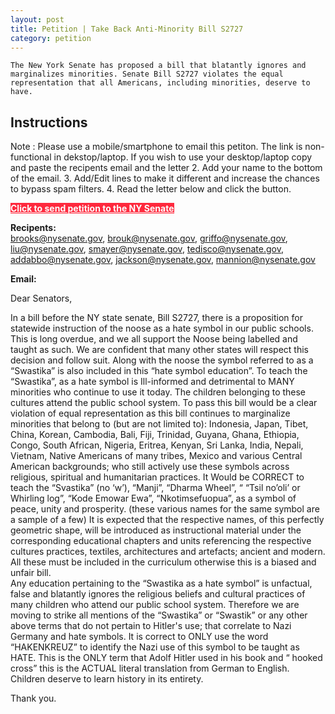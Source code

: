 ```yaml
---
layout: post
title: Petition | Take Back Anti-Minority Bill S2727
category: petition
---
```


 <style>
     #axbuttonstwo{
  background-color: 	#ff1329;
  color:white;

  border: none;
  cursor: pointer;
  width: 100%;
  opacity: 0.9;
      font-weight: bold;
}
     #axbuttonstwo:hover{
        opacity: 1;
     }
    </style>
    The New York Senate has proposed a bill that blatantly ignores and marginalizes minorities. Senate Bill S2727 violates the equal representation that all Americans, including minorities, deserve to have.

## Instructions
Note : Please use a mobile/smartphone to email this petiton. The link is non-functional in dekstop/laptop.
  If you wish to use your desktop/laptop copy and paste the recipents email and the letter
2. Add your name to the bottom of the email.
3. Add/Edit lines to make it different and increase the chances to bypass spam filters.
4. Read the letter below and click the button.
<form>
<a id="axbuttonstwo" target="_top" href="mailto:brooks@nysenate.gov,brouk@nysenate.gov,griffo@nysenate.gov,liu@nysenate.gov,smayer@nysenate.gov,tedisco@nysenate.gov,addabbo@nysenate.gov,jackson@nysenate.gov,mannion@nysenate.gov?subject=Take%20Back%20Senate%20Bill%20S2727&body=Dear%20Senators%2C%20%0D%0A%0D%0AIn%20a%20bill%20before%20the%20NY%20state%20senate%2C%20Bill%20S2727%2C%20there%20is%20a%20proposition%20for%20statewide%20instruction%20of%20the%20noose%20as%20a%20hate%20symbol%20in%20our%20public%20schools.%20This%20is%20long%20overdue%2C%20and%20we%20all%20support%20the%20Noose%20being%20labelled%20and%20taught%20as%20such.%20We%20are%20confident%20that%20many%20other%20states%20will%20respect%20this%20decision%20and%20follow%20suit.%20Along%20with%20the%20noose%20the%20symbol%20referred%20to%20as%20a%20%E2%80%9CSwastika%E2%80%9D%20is%20also%20included%20in%20this%20%E2%80%9Chate%20symbol%20education%E2%80%9D.%0D%0ATo%20teach%20the%20%E2%80%9CSwastika%E2%80%9D%2C%20as%20a%20hate%20symbol%20is%20Ill-informed%20and%20detrimental%20to%20MANY%20minorities%20who%20continue%20to%20use%20it%20today.%20The%20children%20belonging%20to%20these%20cultures%20attend%20the%20public%20school%20system.%20%0D%0ATo%20pass%20this%20bill%20would%20be%20a%20clear%20violation%20of%20equal%20representation%20as%20this%20bill%20continues%20to%20marginalize%20minorities%20that%20belong%20to%20(but%20are%20not%20limited%20to)%3A%20%0D%0AIndonesia%2C%20Japan%2C%20Tibet%2C%20China%2C%20Korean%2C%20Cambodia%2C%20Bali%2C%20Fiji%2C%20Trinidad%2C%20Guyana%2C%20Ghana%2C%20Ethiopia%2C%20Congo%2C%20South%20African%2C%20Nigeria%2C%20Eritrea%2C%20Kenyan%2C%20Sri%20Lanka%2C%20India%2C%20Nepali%2C%20Vietnam%2C%20Native%20Americans%20of%20many%20tribes%2C%20Mexico%20and%20various%20Central%20American%20backgrounds%3B%20who%20still%20actively%20use%20these%20symbols%20across%20religious%2C%20spiritual%20and%20humanitarian%20practices.%20%0D%0AIt%20Would%20be%20CORRECT%20to%20teach%20the%20%E2%80%9CSvastika%E2%80%9D%20(no%20%E2%80%98w%E2%80%99)%2C%20%E2%80%9CManji%E2%80%9D%2C%20%E2%80%9CDharma%20Wheel%E2%80%9D%2C%20%E2%80%9C%20%20%E2%80%9CTsil%20no%E2%80%99oli%E2%80%99%20or%20Whirling%20log%E2%80%9D%2C%20%E2%80%9CKode%20Emowar%20Ewa%E2%80%9D%2C%20%E2%80%9CNkotimsefuopua%E2%80%9D%2C%20as%20a%20symbol%20of%20peace%2C%20unity%20and%20prosperity.%20%20(these%20various%20names%20for%20the%20same%20symbol%20are%20a%20sample%20of%20a%20few)%0D%0AIt%20is%20expected%20that%20the%20respective%20names%2C%20of%20this%20perfectly%20geometric%20shape%2C%20will%20be%20introduced%20as%20instructional%20material%20under%20the%20corresponding%20educational%20chapters%20and%20units%20referencing%20the%20respective%20cultures%20practices%2C%20textiles%2C%20architectures%20and%20artefacts%3B%20ancient%20and%20modern.%20All%20these%20must%20be%20included%20in%20the%20curriculum%20otherwise%20this%20is%20a%20biased%20and%20unfair%20bill.%20%20%0D%0AAny%20education%20pertaining%20to%20the%20%E2%80%9CSwastika%20as%20a%20hate%20symbol%E2%80%9D%20is%20unfactual%2C%20false%20and%20blatantly%20ignores%20the%20religious%20beliefs%20and%20cultural%20practices%20of%20many%20children%20who%20attend%20our%20public%20school%20system.%20Therefore%20we%20are%20moving%20to%20strike%20all%20mentions%20of%20the%20%E2%80%9CSwastika%E2%80%9D%20or%20%E2%80%9CSwastik%E2%80%9D%20or%20any%20other%20above%20terms%20that%20do%20not%20pertain%20to%20Hitler's%20use%3B%20%20that%20correlate%20to%20Nazi%20Germany%20and%20hate%20symbols.%20%0D%0AIt%20is%20correct%20to%20ONLY%20use%20the%20word%20%E2%80%9CHAKENKREUZ%E2%80%9D%20to%20identify%20the%20Nazi%20use%20of%20this%20symbol%20to%20be%20taught%20as%20HATE.%20This%20is%20the%20ONLY%20term%20that%20Adolf%20Hitler%20used%20in%20his%20book%20and%20%20%E2%80%9C%20hooked%20cross%E2%80%9D%20this%20is%20the%20ACTUAL%20literal%20translation%20from%20German%20to%20English.%20%0D%0AChildren%20deserve%20to%20learn%20history%20in%20its%20entirety.%20%0D%0A%0D%0AThank%20you.%20%0D%0A"  enctype="text/plain">Click to send petition to the NY Senate</a>
</form>
 <script>
 function myfunclink(){
    window.location.href = "mailto:brooks@nysenate.gov,brouk@nysenate.gov,griffo@nysenate.gov,liu@nysenate.gov,smayer@nysenate.gov,tedisco@nysenate.gov,addabbo@nysenate.gov,jackson@nysenate.gov,mannion@nysenate.gov?subject=Take%20Back%20Senate%20Bill%20S2727&body=Dear%20Senators%2C%20%0D%0A%0D%0AIn%20a%20bill%20before%20the%20NY%20state%20senate%2C%20Bill%20S2727%2C%20there%20is%20a%20proposition%20for%20statewide%20instruction%20of%20the%20noose%20as%20a%20hate%20symbol%20in%20our%20public%20schools.%20This%20is%20long%20overdue%2C%20and%20we%20all%20support%20the%20Noose%20being%20labelled%20and%20taught%20as%20such.%20We%20are%20confident%20that%20many%20other%20states%20will%20respect%20this%20decision%20and%20follow%20suit.%20Along%20with%20the%20noose%20the%20symbol%20referred%20to%20as%20a%20%E2%80%9CSwastika%E2%80%9D%20is%20also%20included%20in%20this%20%E2%80%9Chate%20symbol%20education%E2%80%9D.%0D%0ATo%20teach%20the%20%E2%80%9CSwastika%E2%80%9D%2C%20as%20a%20hate%20symbol%20is%20Ill-informed%20and%20detrimental%20to%20MANY%20minorities%20who%20continue%20to%20use%20it%20today.%20The%20children%20belonging%20to%20these%20cultures%20attend%20the%20public%20school%20system.%20%0D%0ATo%20pass%20this%20bill%20would%20be%20a%20clear%20violation%20of%20equal%20representation%20as%20this%20bill%20continues%20to%20marginalize%20minorities%20that%20belong%20to%20(but%20are%20not%20limited%20to)%3A%20%0D%0AIndonesia%2C%20Japan%2C%20Tibet%2C%20China%2C%20Korean%2C%20Cambodia%2C%20Bali%2C%20Fiji%2C%20Trinidad%2C%20Guyana%2C%20Ghana%2C%20Ethiopia%2C%20Congo%2C%20South%20African%2C%20Nigeria%2C%20Eritrea%2C%20Kenyan%2C%20Sri%20Lanka%2C%20India%2C%20Nepali%2C%20Vietnam%2C%20Native%20Americans%20of%20many%20tribes%2C%20Mexico%20and%20various%20Central%20American%20backgrounds%3B%20who%20still%20actively%20use%20these%20symbols%20across%20religious%2C%20spiritual%20and%20humanitarian%20practices.%20%0D%0AIt%20Would%20be%20CORRECT%20to%20teach%20the%20%E2%80%9CSvastika%E2%80%9D%20(no%20%E2%80%98w%E2%80%99)%2C%20%E2%80%9CManji%E2%80%9D%2C%20%E2%80%9CDharma%20Wheel%E2%80%9D%2C%20%E2%80%9C%20%20%E2%80%9CTsil%20no%E2%80%99oli%E2%80%99%20or%20Whirling%20log%E2%80%9D%2C%20%E2%80%9CKode%20Emowar%20Ewa%E2%80%9D%2C%20%E2%80%9CNkotimsefuopua%E2%80%9D%2C%20as%20a%20symbol%20of%20peace%2C%20unity%20and%20prosperity.%20%20(these%20various%20names%20for%20the%20same%20symbol%20are%20a%20sample%20of%20a%20few)%0D%0AIt%20is%20expected%20that%20the%20respective%20names%2C%20of%20this%20perfectly%20geometric%20shape%2C%20will%20be%20introduced%20as%20instructional%20material%20under%20the%20corresponding%20educational%20chapters%20and%20units%20referencing%20the%20respective%20cultures%20practices%2C%20textiles%2C%20architectures%20and%20artefacts%3B%20ancient%20and%20modern.%20All%20these%20must%20be%20included%20in%20the%20curriculum%20otherwise%20this%20is%20a%20biased%20and%20unfair%20bill.%20%20%0D%0AAny%20education%20pertaining%20to%20the%20%E2%80%9CSwastika%20as%20a%20hate%20symbol%E2%80%9D%20is%20unfactual%2C%20false%20and%20blatantly%20ignores%20the%20religious%20beliefs%20and%20cultural%20practices%20of%20many%20children%20who%20attend%20our%20public%20school%20system.%20Therefore%20we%20are%20moving%20to%20strike%20all%20mentions%20of%20the%20%E2%80%9CSwastika%E2%80%9D%20or%20%E2%80%9CSwastik%E2%80%9D%20or%20any%20other%20above%20terms%20that%20do%20not%20pertain%20to%20Hitler's%20use%3B%20%20that%20correlate%20to%20Nazi%20Germany%20and%20hate%20symbols.%20%0D%0AIt%20is%20correct%20to%20ONLY%20use%20the%20word%20%E2%80%9CHAKENKREUZ%E2%80%9D%20to%20identify%20the%20Nazi%20use%20of%20this%20symbol%20to%20be%20taught%20as%20HATE.%20This%20is%20the%20ONLY%20term%20that%20Adolf%20Hitler%20used%20in%20his%20book%20and%20%20%E2%80%9C%20hooked%20cross%E2%80%9D%20this%20is%20the%20ACTUAL%20literal%20translation%20from%20German%20to%20English.%20%0D%0AChildren%20deserve%20to%20learn%20history%20in%20its%20entirety.%20%0D%0A%0D%0AThank%20you.%20%0D%0A";
    }
</script>
        
        
  **Recipents:**    
brooks@nysenate.gov, 
brouk@nysenate.gov, 
griffo@nysenate.gov,
liu@nysenate.gov,
smayer@nysenate.gov, 
tedisco@nysenate.gov, 
addabbo@nysenate.gov, 
jackson@nysenate.gov, 
mannion@nysenate.gov
  
  **Email:**
  
  Dear Senators,

In a bill before the NY state senate, Bill S2727, there is a proposition for statewide instruction of the noose as a hate symbol in our public schools. This is long overdue, and we all support the Noose being labelled and taught as such. We are confident that many other states will respect this decision and follow suit. Along with the noose the symbol referred to as a “Swastika” is also included in this “hate symbol education”.
To teach the “Swastika”, as a hate symbol is Ill-informed and detrimental to MANY minorities who continue to use it today. The children belonging to these cultures attend the public school system.
To pass this bill would be a clear violation of equal representation as this bill continues to marginalize minorities that belong to (but are not limited to):
Indonesia, Japan, Tibet, China, Korean, Cambodia, Bali, Fiji, Trinidad, Guyana, Ghana, Ethiopia, Congo, South African, Nigeria, Eritrea, Kenyan, Sri Lanka, India, Nepali, Vietnam, Native Americans of many tribes, Mexico and various Central American backgrounds; who still actively use these symbols across religious, spiritual and humanitarian practices.
It Would be CORRECT to teach the “Svastika” (no ‘w’), “Manji”, “Dharma Wheel”, “  “Tsil no’oli’ or Whirling log”, “Kode Emowar Ewa”, “Nkotimsefuopua”, as a symbol of peace, unity and prosperity.  (these various names for the same symbol are a sample of a few)
It is expected that the respective names, of this perfectly geometric shape, will be introduced as instructional material under the corresponding educational chapters and units referencing the respective cultures practices, textiles, architectures and artefacts; ancient and modern. All these must be included in the curriculum otherwise this is a biased and unfair bill.  
Any education pertaining to the “Swastika as a hate symbol” is unfactual, false and blatantly ignores the religious beliefs and cultural practices of many children who attend our public school system. Therefore we are moving to strike all mentions of the “Swastika” or “Swastik” or any other above terms that do not pertain to Hitler's use;  that correlate to Nazi Germany and hate symbols.
It is correct to ONLY use the word “HAKENKREUZ” to identify the Nazi use of this symbol to be taught as HATE. This is the ONLY term that Adolf Hitler used in his book and  “ hooked cross” this is the ACTUAL literal translation from German to English.
Children deserve to learn history in its entirety.

Thank you.
